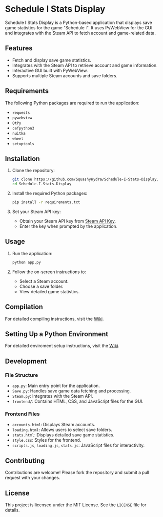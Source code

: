 # Schedule I Stats Display

Schedule I Stats Display is a Python-based application that displays save game statistics for the game "Schedule I". It uses PyWebView for the GUI and integrates with the Steam API to fetch account and game-related data.

## Features

- Fetch and display save game statistics.
- Integrates with the Steam API to retrieve account and game information.
- Interactive GUI built with PyWebView.
- Supports multiple Steam accounts and save folders.

## Requirements

The following Python packages are required to run the application:
- `requests`
- `pywebview`
- `QtPy`
- `cefpython3`
- `nuitka`
- `wheel`
- `setuptools`

## Installation

1. Clone the repository:
   ```bash
   git clone https://github.com/SquashyHydra/Schedule-I-Stats-Display.git
   cd Schedule-I-Stats-Display
   ```

2. Install the required Python packages:
   ```bash
   pip install -r requirements.txt
   ```

3. Set your Steam API key:
   - Obtain your Steam API key from [Steam API Key](https://steamcommunity.com/dev/apikey).
   - Enter the key when prompted by the application.

## Usage

1. Run the application:
   ```bash
   python app.py
   ```

2. Follow the on-screen instructions to:
   - Select a Steam account.
   - Choose a save folder.
   - View detailed game statistics.

## Compilation

For detailed compiling instructions, visit the [Wiki](https://github.com/SquashyHydra/Schedule-I-Stats/wiki/Compiling-to-windows-executable).

## Setting Up a Python Environment

For detailed enviroment setup instructions, visit the [Wiki](https://github.com/SquashyHydra/Schedule-I-Stats/wiki/Setting-Up-a-Python-Environment).

## Development

### File Structure

- `app.py`: Main entry point for the application.
- `Save.py`: Handles save game data fetching and processing.
- `Steam.py`: Integrates with the Steam API.
- `frontend/`: Contains HTML, CSS, and JavaScript files for the GUI.

### Frontend Files

- `accounts.html`: Displays Steam accounts.
- `loading.html`: Allows users to select save folders.
- `stats.html`: Displays detailed save game statistics.
- `style.css`: Styles for the frontend.
- `scripts.js`, `loading.js`, `stats.js`: JavaScript files for interactivity.

## Contributing

Contributions are welcome! Please fork the repository and submit a pull request with your changes.

## License

This project is licensed under the MIT License. See the `LICENSE` file for details.
